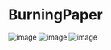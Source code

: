 # BurningPaper
![image](http://github.com/myacat/PaperBurn/\ReadmeResource/preview0.png)
![image](http://github.com/myacat/PaperBurn/\ReadmeResource/preview1.gif)
![image](http://github.com/myacat/PaperBurn/\ReadmeResource/preview2.gif)
